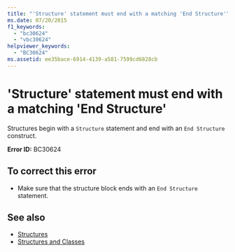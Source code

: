 ```yaml
---
title: "'Structure' statement must end with a matching 'End Structure'"
ms.date: 07/20/2015
f1_keywords: 
  - "bc30624"
  - "vbc30624"
helpviewer_keywords: 
  - "BC30624"
ms.assetid: ee35bace-6914-4139-a581-7599cd6828cb
---
```

# 'Structure' statement must end with a matching 'End Structure'
Structures begin with a `Structure` statement and end with an `End Structure` construct.  
  
 **Error ID:** BC30624  
  
## To correct this error  
  
-   Make sure that the structure block ends with an `End Structure` statement.  
  
## See also
- [Structures](../../visual-basic/programming-guide/language-features/data-types/structures.md)
- [Structures and Classes](../../visual-basic/programming-guide/language-features/data-types/structures-and-classes.md)
